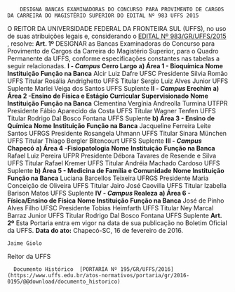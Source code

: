         DESIGNA BANCAS EXAMINADORAS DO CONCURSO PARA PROVIMENTO DE CARGOS DA CARREIRA DO MAGISTÉRIO SUPERIOR DO EDITAL Nº 983 UFFS 2015  

 O REITOR DA UNIVERSIDADE FEDERAL DA FRONTEIRA SUL (UFFS), no uso de suas atribuições legais e, considerando o [EDITAL Nº 983/GR/UFFS/2015](https://www.uffs.edu.br/atos-normativos/edital/gr/2015-0983)  , resolve:   **Art. 1º** DESIGNAR as Bancas Examinadoras do Concurso para Provimento de Cargos da Carreira do Magistério Superior, para o Quadro Permanente da UFFS, conforme especificações constantes nas tabelas a seguir relacionadas. **I - *Campus* Cerro Largo**  **a) Área 1 - Bioquímica**      **Nome**    **Instituição**    **Função na Banca**      Alcir Luiz Dafre   UFSC   Presidente     Silvia Romão   UFFS   Titular     Rosália Andrighetto   UFFS   Titular     Sergio Luiz Alves Junior   UFFS   Suplente     Marlei Veiga dos Santos   UFFS   Suplente      **II - *Campus* Erechim**  **a) Área 2 -Ensino de Física e Estágio Curricular Supervisionado**      **Nome**    **Instituição**    **Função na Banca**      Clementina Vergínia Andreolla Turmina   UTFPR   Presidente     Fábio Aparecido da Costa   UFFS   Titular     Wagner Tenfen   UFFS   Titular     Rodrigo Dal Bosco Fontana   UFFS   Suplente     **b) Área 3 - Ensino de Química**      **Nome**    **Instituição**    **Função na Banca**      Jacqueline Ferreira Leite Santos   UFRGS   Presidente     Rosangela Uhmann   UFFS   Titular     Sinara München   UFFS   Titular     Thiago Bergler Bitencourt   UFFS   Suplente      **III - *Campus* Chapecó**  **a) Área 4 -Fisiopatologia**      **Nome**    **Instituição**    **Função na Banca**      Rafael Luiz Pereira   UFPR   Presidente     Débora Tavares de Resende e Silva   UFFS   Titular     Rafael Kremer   UFFS   Titular     Andréia Machado Cardoso   UFFS   Suplente     **b) Área 5 - Medicina de Família e Comunidade**      **Nome**    **Instituição**    **Função na Banca**      Luciana Barcellos Teixeira   UFRGS   Presidente     Maria Conceição de Oliveira   UFFS   Titular     Jairo José Caovilla   UFFS   Titular     Izabella Barison Matos   UFFS   Suplente      **IV - *Campus* Realeza**  **a) Área 6 - Física/Ensino de Física**      **Nome**    **Instituição**    **Função na Banca**      José de Pinho Alves Filho   UFSC   Presidente     Tobias Heimfarth   UFFS   Titular     Ney Marcal Barraz Junior   UFFS   Titular     Rodrigo Dal Bosco Fontana   UFFS   Suplente       **Art. 2º** Esta Portaria entra em vigor na data de sua publicação no Boletim Oficial da UFFS.      **Data do ato:** Chapecó-SC, 16 de fevereiro de 2016.   
 

    Jaime Giolo   
 Reitor da UFFS 

      Documento Histórico  [PORTARIA Nº 195/GR/UFFS/2016](https://www.uffs.edu.br/atos-normativos/portaria/gr/2016-0195/@@download/documento_historico)     
      